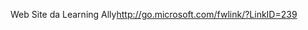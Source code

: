 <Token xmlns:xlink="http://www.w3.org/1999/xlink"><externalLink xmlns="http://ddue.schemas.microsoft.com/authoring/2003/5"><linkText>Web Site da Learning Ally</linkText><linkUri>http://go.microsoft.com/fwlink/?LinkID=239</linkUri></externalLink></Token>

<!--HONumber=Jun16_HO4-->


